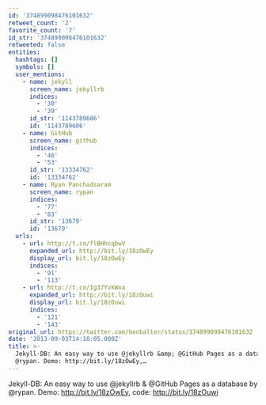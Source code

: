 ```yaml
---
id: '374899098476101632'
retweet_count: '2'
favorite_count: '7'
id_str: '374899098476101632'
retweeted: false
entities:
  hashtags: []
  symbols: []
  user_mentions:
    - name: jekyll
      screen_name: jekyllrb
      indices:
        - '30'
        - '39'
      id_str: '1143789606'
      id: '1143789606'
    - name: GitHub
      screen_name: github
      indices:
        - '46'
        - '53'
      id_str: '13334762'
      id: '13334762'
    - name: Ryan Panchadsaram
      screen_name: rypan
      indices:
        - '77'
        - '83'
      id_str: '13679'
      id: '13679'
  urls:
    - url: http://t.co/flBHhcqbwV
      expanded_url: http://bit.ly/18zOwEy
      display_url: bit.ly/18zOwEy
      indices:
        - '91'
        - '113'
    - url: http://t.co/Ig37YvkWxa
      expanded_url: http://bit.ly/18zOuwi
      display_url: bit.ly/18zOuwi
      indices:
        - '121'
        - '143'
original_url: https://twitter.com/benbalter/status/374899098476101632
date: '2013-09-03T14:18:05.000Z'
title: >-
  Jekyll-DB: An easy way to use @jekyllrb &amp; @GitHub Pages as a database by
  @rypan. Demo: http://bit.ly/18zOwEy,…
---
```


Jekyll-DB: An easy way to use @jekyllrb &amp; @GitHub Pages as a database by @rypan. Demo: http://bit.ly/18zOwEy, code: http://bit.ly/18zOuwi